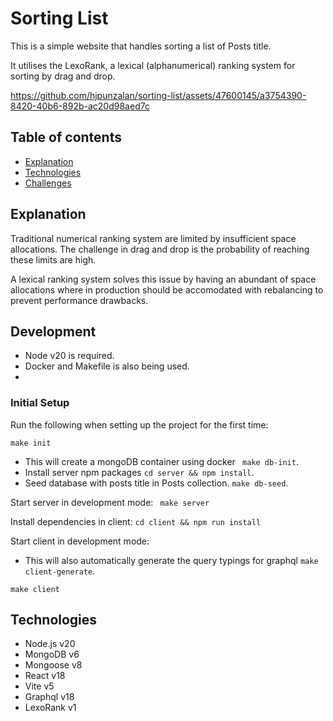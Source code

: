 # Sorting List

This is a simple website that handles sorting a list of Posts title.

It utilises the LexoRank, a lexical (alphanumerical) ranking system for sorting by drag and drop.


https://github.com/hjpunzalan/sorting-list/assets/47600145/a3754390-8420-40b6-892b-ac20d98aed7c

## Table of contents
* [Explanation](#explanation)
* [Technologies](#technologies)
* [Challenges](#challenges)

## Explanation

Traditional numerical ranking system are limited by insufficient space allocations. The challenge in drag and drop is the probability of reaching these limits are high.

A lexical ranking system solves this issue by having an abundant of space allocations where in production should be accomodated with rebalancing to prevent performance drawbacks.

## Development
- Node v20 is required.
- Docker and Makefile is also being used.
- 
### Initial Setup

Run the following when setting up the project for the first time:
```
make init
```

- This will create a mongoDB container using docker ``` make db-init```.
- Install server npm packages ``` cd server && npm install ```.
- Seed database with posts title in Posts collection. ``` make db-seed ```.

Start server in development mode:
``` make server```

Install dependencies in client:
``` cd client && npm run install ```

Start client in development mode:
- This will also automatically generate the query typings for graphql ``` make client-generate ```.

``` make client ```

## Technologies
- Node.js v20
- MongoDB v6
- Mongoose v8
- React v18
- Vite v5
- Graphql v18
- LexoRank v1
